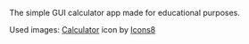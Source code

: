 The simple GUI calculator app made for educational purposes.

Used images:
<a target="_blank" href="https://icons8.com/icon/53529/calculator">Calculator</a> icon by <a target="_blank" href="https://icons8.com">Icons8</a>
